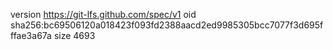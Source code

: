 version https://git-lfs.github.com/spec/v1
oid sha256:bc69506120a018423f093fd2388aacd2ed9985305bcc7077f3d695fffae3a67a
size 4693
